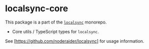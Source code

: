 # localsync-core

This package is a part of the [`localsync`](https://npmjs.com/package/localsync) monorepo.

- Core utils / TypeScript types for `localsync`.

See [https://github.com/noderaider/localsync] for usage information.

